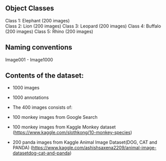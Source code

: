 ## Object Classes
Class 1: Elephant  (200 images) <br>
Class 2: Lion  (200 images) 
Class 3: Leopard  (200 images) 
Class 4: Buffalo  (200 images) 
Class 5: Rhino  (200 images) 

## Naming conventions
Image001 - Image1000 <br>

## Contents of the dataset: 
- 1000 images 
- 1000 annotations

- The 400 images consists of:
- 100 monkey images from Google Search
- 100 monkey images from Kaggle Monkey dataset (https://www.kaggle.com/slothkong/10-monkey-species)
- 200 panda images from Kaggle Animal Image Dataset(DOG, CAT and PANDA) (https://www.kaggle.com/ashishsaxena2209/animal-image-datasetdog-cat-and-panda)
